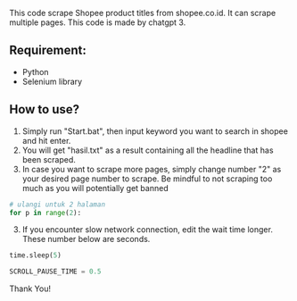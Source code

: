 This code scrape Shopee product titles from shopee.co.id. It can scrape multiple pages. This code is made by chatgpt 3. 

## Requirement:
- Python
- Selenium library

## How to use?
1. Simply run "Start.bat", then input keyword you want to search in shopee and hit enter.
2. You will get "hasil.txt" as a result containing all the headline that has been scraped.
3. In case you want to scrape more pages, simply change number "2" as your desired page number to scrape. Be mindful to not scraping too much as you will potentially get banned 

```python
# ulangi untuk 2 halaman
for p in range(2):
```
3. If you encounter slow network connection, edit the wait time longer. These number below are seconds.
```python
time.sleep(5)

SCROLL_PAUSE_TIME = 0.5
```


Thank You!